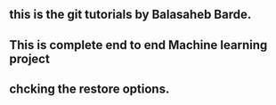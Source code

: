 ## this is the git tutorials by Balasaheb Barde.
## This is complete end to end Machine learning project
## chcking the restore options.